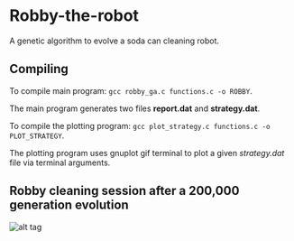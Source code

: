 # Robby-the-robot
A genetic algorithm to evolve a soda can cleaning robot.

## Compiling
To compile main program: `gcc robby_ga.c functions.c -o ROBBY`.

The main program generates two files __report.dat__ and __strategy.dat__.

To compile the plotting program: `gcc plot_strategy.c functions.c -o PLOT_STRATEGY`.

The plotting program uses gnuplot gif terminal to plot a given _strategy.dat_ file via terminal arguments.

## Robby cleaning session after a 200,000 generation evolution
![alt tag](https://github.com/puillitoto/Robby-the-robot/blob/master/cleaning_session_200000.gif)
